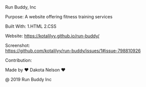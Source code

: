 Run Buddy, Inc

Purpose: 
A website offering fitness training services

Built With:
1.HTML
2.CSS

Website: 
https://kotalilyy.github.io/run-buddy/

Screenshot:  
https://github.com/kotalilyy/run-buddy/issues/1#issue-798810926

Contribution: 

Made by ❤️ Dakota Nelson ❤️
 
@ 2019 Run Buddy Inc
